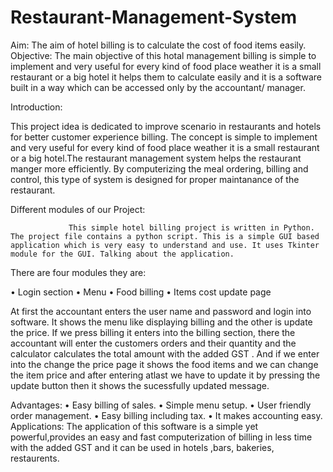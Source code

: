 # Restaurant-Management-System
Aim:
 The aim of hotel billing is to calculate the cost of food items easily.
 Objective:
The main objective of this hotal management billing is simple to implement and very useful for every kind of food place weather it is a small restaurant or a big hotel it helps them to calculate easily and it is a software built in a way which can be accessed only by the accountant/ manager.

  
Introduction: 

This project idea is dedicated to improve scenario in restaurants and hotels for better customer experience billing. The concept is simple to implement and very useful for every kind of food place weather it is a small restaurant or a big hotel.The restaurant management system helps the restaurant manger more efficiently.
By computerizing the meal ordering, billing and control, this type of system is designed for proper maintanance of the restaurant.




Different modules of our Project:  


 
                 This simple hotel billing project is written in Python. The project file contains a python script. This is a simple GUI based application which is very easy to understand and use. It uses Tkinter module for the GUI. Talking about the application.
There are four modules they are:

•	Login section
•	Menu
•	Food billing
•	Items cost update page

At first the accountant enters the user name and password and login into software. It shows the menu like displaying billing and the other is update the price. If we press billing it enters into the billing section, there the accountant will enter the customers orders and their quantity and the calculator calculates the total amount with the added GST . And if we enter into the change the price page it shows the food items and we can change the item price and after entering atlast we have to update it by pressing the update button then it shows the sucessfully updated message.
 
 Advantages:
•	  Easy billing of sales.
•	Simple menu setup.
•	User friendly order management.
•	Easy billing including tax.
•	It makes accounting easy.
Applications:
The application of this software is a simple yet powerful,provides an easy and fast computerization of billing in less time with the added GST and it can be used in hotels ,bars, bakeries, restaurents.
